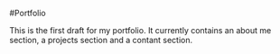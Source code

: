 #Portfolio

This is the first draft for my portfolio. It currently contains an about me section, a projects section and a contant section.

